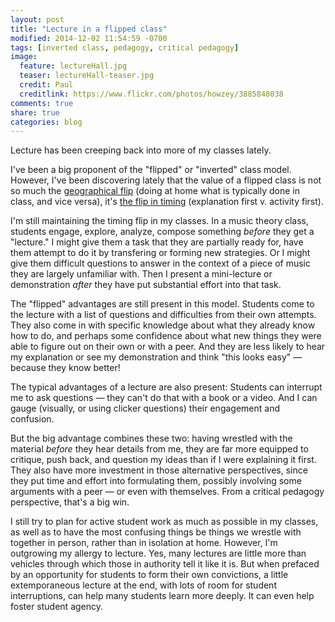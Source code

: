 ```yaml
---
layout: post
title: "Lecture in a flipped class"
modified: 2014-12-02 11:54:59 -0700
tags: [inverted class, pedagogy, critical pedagogy]
image:
  feature: lectureHall.jpg
  teaser: lectureHall-teaser.jpg
  credit: Paul
  creditlink: https://www.flickr.com/photos/howzey/3885848038
comments: true
share: true
categories: blog
---
```


Lecture has been creeping back into more of my classes lately. 

I've been a big proponent of the "flipped" or "inverted" class model. However, I've been discovering lately that the value of a flipped class is not so much the [geographical flip](http://www.flipcamp.org/engagingstudents/shafferpt1.html) (doing at home what is typically done in class, and vice versa), it's [the flip in timing](http://www.flipcamp.org/engagingstudents/shafferpt3.html) (explanation first v. activity first).

I'm still maintaining the timing flip in my classes. In a music theory class, students engage, explore, analyze, compose something *before* they get a "lecture." I might give them a task that they are partially ready for, have them attempt to do it by transfering or forming new strategies. Or I might give them difficult questions to answer in the context of a piece of music they are largely unfamiliar with. Then I present a mini-lecture or demonstration *after* they have put substantial effort into that task. 

The "flipped" advantages are still present in this model. Students come to the lecture with a list of questions and difficulties from their own attempts. They also come in with specific knowledge about what they already know how to do, and perhaps some confidence about what new things they were able to figure out on their own or with a peer. And they are less likely to hear my explanation or see my demonstration and think "this looks easy" — because they know better!

The typical advantages of a lecture are also present: Students can interrupt me to ask questions — they can't do that with a book or a video. And I can gauge (visually, or using clicker questions) their engagement and confusion.

But the big advantage combines these two: having wrestled with the material *before* they hear details from me, they are far more equipped to critique, push back, and question my ideas than if I were explaining it first. They also have more investment in those alternative perspectives, since they put time and effort into formulating them, possibly involving some arguments with a peer — or even with themselves. From a critical pedagogy perspective, that's a big win. 

I still try to plan for active student work as much as possible in my classes, as well as to have the most confusing things be things we wrestle with together in person, rather than in isolation at home. However, I'm outgrowing my allergy to lecture. Yes, many lectures are little more than vehicles through which those in authority tell it like it is. But when prefaced by an opportunity for students to form their own convictions, a little extemporaneous lecture at the end, with lots of room for student interruptions, can help many students learn more deeply. It can even help foster student agency.